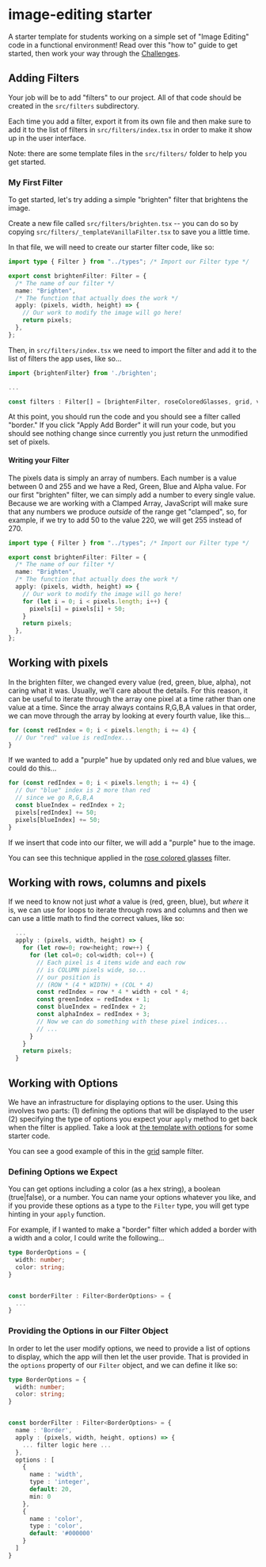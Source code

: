 # image-editing starter

A starter template for students working on a simple set of "Image Editing" code in a functional environment! Read over this "how to" guide to get started, then work your way through the [Challenges](./CHALLENGES.md).

## Adding Filters

Your job will be to add "filters" to our project. All of that code should be created in the `src/filters` subdirectory.

Each time you add a filter, export it from its own file and then make sure to add it to the list of filters in `src/filters/index.tsx`
in order to make it show up in the user interface.

Note: there are some template files in the `src/filters/` folder to help
you get started.

### My First Filter

To get started, let's try adding a simple "brighten" filter that brightens the image.

Create a new file called `src/filters/brighten.tsx` -- you can do so by copying
`src/filters/_templateVanillaFilter.tsx` to save you a little time.

In that file, we will need to create our starter filter code, like so:

```typescript
import type { Filter } from "../types"; /* Import our Filter type */

export const brightenFilter: Filter = {
  /* The name of our filter */
  name: "Brighten",
  /* The function that actually does the work */
  apply: (pixels, width, height) => {
    // Our work to modify the image will go here!
    return pixels;
  },
};
```

Then, in `src/filters/index.tsx` we need to import the filter and add it to the list of filters
the app uses, like so...

```typescript
import {brightenFilter} from './brighten';

...

const filters : Filter[] = [brightenFilter, roseColoredGlasses, grid, vignette]
```

At this point, you should run the code and you should see a filter called "border." If you click "Apply Add Border" it will run your code, but you should see nothing change since currently you just return the unmodified set of pixels.

#### Writing your Filter

The pixels data is simply an array of numbers. Each number is a value between 0 and 255 and we have a Red, Green, Blue
and Alpha value. For our first "brighten" filter, we can simply add a number to every single value. Because we are
working with a Clamped Array, JavaScript will make sure that any numbers we produce _outside_ of the range get "clamped", so, for example, if we try to add 50 to the value 220, we will get 255 instead of 270.

```typescript
import type { Filter } from "../types"; /* Import our Filter type */

export const brightenFilter: Filter = {
  /* The name of our filter */
  name: "Brighten",
  /* The function that actually does the work */
  apply: (pixels, width, height) => {
    // Our work to modify the image will go here!
    for (let i = 0; i < pixels.length; i++) {
      pixels[i] = pixels[i] + 50;
    }
    return pixels;
  },
};
```

## Working with pixels

In the brighten filter, we changed every value (red, green, blue, alpha), not caring what it was. Usually, we'll care about the details. For this reason, it can be useful to iterate through the array one pixel at a time rather than one value at a time. Since the array always contains R,G,B,A values in that order, we can move through the array by looking at every fourth value, like this...

```typescript
for (const redIndex = 0; i < pixels.length; i += 4) {
  // Our "red" value is redIndex...
}
```

If we wanted to add a "purple" hue by updated only red and blue values, we could do this...

```typescript
for (const redIndex = 0; i < pixels.length; i += 4) {
  // Our "blue" index is 2 more than red
  // since we go R,G,B,A
  const blueIndex = redIndex + 2;
  pixels[redIndex] += 50;
  pixels[blueIndex] += 50;
}
```

If we insert that code into our filter, we will add a "purple" hue to the image.

You can see this technique applied in the [rose colored glasses](./src/filters/samples/roseColoredGlasses.tsx) filter.

## Working with rows, columns and pixels

If we need to know not just _what_ a value is (red, green, blue), but _where_ it is, we can use for loops to iterate through rows and columns and then we can use a little math to find the correct values, like so:

```typescript
  ...
  apply : (pixels, width, height) => {
    for (let row=0; row<height; row++) {
      for (let col=0; col<width; col++) {
        // Each pixel is 4 items wide and each row
        // is COLUMN pixels wide, so...
        // our position is
        // (ROW * (4 * WIDTH) + (COL * 4)
        const redIndex = row * 4 * width + col * 4;
        const greenIndex = redIndex + 1;
        const blueIndex = redIndex + 2;
        const alphaIndex = redIndex + 3;
        // Now we can do something with these pixel indices...
        // ...
      }
    }
    return pixels;
  }

```

## Working with Options

We have an infrastructure for displaying options to the user. Using this involves two parts: (1) defining the options that will be displayed to the user (2) specifying the type of options you expect your `apply` method to get back when the filter is applied. Take a look at [the template with options](./src/filters/_templateWithOptions.tsx) for some starter code.

You can see a good example of this in the [grid](./src/filters/samples/grid.tsx) sample filter.

### Defining Options we Expect

You can get options including a color (as a hex string), a boolean (true|false), or a number. You can name your options whatever you like, and if you provide these options as a type to the `Filter` type, you will get type hinting in your `apply` function.

For example, if I wanted to make a "border" filter which added
a border with a width and a color, I could write the following...

```typescript
type BorderOptions = {
  width: number;
  color: string;
}


const borderFilter : Filter<BorderOptions> = {
  ...
}
```

### Providing the Options in our Filter Object

In order to let the user modify options, we need to provide a list of options to display, which the app will then let the user provide. That is provided in the `options` property of our `Filter` object, and we can define it like so:

```typescript
type BorderOptions = {
  width: number;
  color: string;
}


const borderFilter : Filter<BorderOptions> = {
  name : 'Border',
  apply : (pixels, width, height, options) => {
    ... filter logic here ...
  },
  options : [
    {
      name : 'width',
      type : 'integer',
      default: 20,
      min: 0
    },
    {
      name : 'color',
      type : 'color',
      default: '#000000'
    }
  ]
}
```
